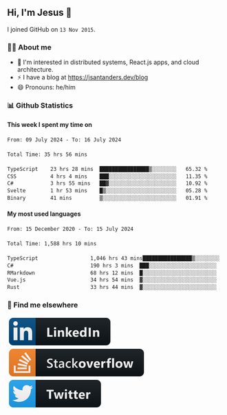 ## Hi, I'm Jesus 👋

I joined GitHub on `13 Nov 2015`.

<!-- Talking about you -->

### 👨‍💻 About me

- 👦 I'm interested in distributed systems, React.js apps, and cloud architecture.
- ⚡️ I have a blog at <https://jsantanders.dev/blog>
- 😄 Pronouns: he/him

### 📊 Github Statistics

#### This week I spent my time on

<!--START_SECTION:weekly-->

```txt
From: 09 July 2024 - To: 16 July 2024

Total Time: 35 hrs 56 mins

TypeScript    23 hrs 28 mins  ████████████████▒░░░░░░░░   65.32 %
CSS           4 hrs 4 mins    ███░░░░░░░░░░░░░░░░░░░░░░   11.35 %
C#            3 hrs 55 mins   ██▓░░░░░░░░░░░░░░░░░░░░░░   10.92 %
Svelte        1 hr 53 mins    █▒░░░░░░░░░░░░░░░░░░░░░░░   05.28 %
Binary        41 mins         ▒░░░░░░░░░░░░░░░░░░░░░░░░   01.91 %
```

<!--END_SECTION:weekly-->

#### My most used languages

<!--START_SECTION:alltime-->

```txt
From: 15 December 2020 - To: 15 July 2024

Total Time: 1,588 hrs 10 mins

TypeScript                 1,046 hrs 43 mins████████████████▒░░░░░░░░   65.91 %
C#                         190 hrs 3 mins  ███░░░░░░░░░░░░░░░░░░░░░░   11.97 %
RMarkdown                  68 hrs 12 mins  █░░░░░░░░░░░░░░░░░░░░░░░░   04.29 %
Vue.js                     34 hrs 54 mins  ▓░░░░░░░░░░░░░░░░░░░░░░░░   02.20 %
Rust                       33 hrs 44 mins  ▓░░░░░░░░░░░░░░░░░░░░░░░░   02.12 %
```

<!--END_SECTION:alltime-->

### 📢 Find me elsewhere

<p>
  <a target="_blank" href="https://linkedin.com/in/jsantanders">
    <img src="https://github.com/jsantanders/jsantanders/blob/master/img/linkedin.svg" alt="LinkedIn" style="vertical-align:top; margin:4px">
  </a>
  
  <a target="_blank" href="https://stackoverflow.com/users/7318331/jesus-santander">
    <img src="https://github.com/jsantanders/jsantanders/blob/master/img/stackoverflow.svg" alt="StackOverflow" style="vertical-align:top; margin:4px">
  </a>
  
  <a target="_blank" href="http://twitter.com/jsantanders">
    <img src="https://github.com/jsantanders/jsantanders/blob/master/img/twitter.svg" alt="Twitter" style="vertical-align:top; margin:4px">
  </a>
</p>
